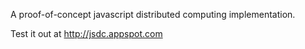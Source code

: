 A proof-of-concept javascript distributed computing implementation.


Test it out at http://jsdc.appspot.com